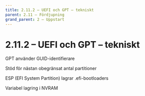 ```yaml
---
title: 2.11.2 – UEFI och GPT – tekniskt
parent: 2.11 – Fördjupning
grand_parent: 2 – Uppstart
---
```

# 2.11.2 – UEFI och GPT – tekniskt

GPT använder GUID-identifierare

Stöd för nästan obegränsat antal partitioner

ESP (EFI System Partition) lagrar .efi-bootloaders

Variabel lagring i NVRAM

